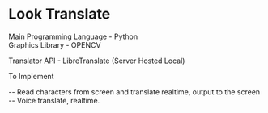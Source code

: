 # Look Translate

Main Programming Language - Python <br />
Graphics Library - OPENCV<br />

Translator API - LibreTranslate (Server Hosted Local)

To Implement <br />

-- Read characters from screen and translate realtime, output to the screen <br />
-- Voice translate, realtime.
